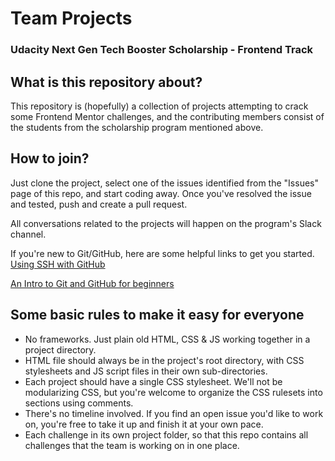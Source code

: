 # Team Projects
### Udacity Next Gen Tech Booster Scholarship - Frontend Track

## What is this repository about?
This repository is (hopefully) a collection of projects attempting to crack some Frontend Mentor challenges, and the contributing members consist of the students from the scholarship program mentioned above.

## How to join?
Just clone the project, select one of the issues identified from the "Issues" page of this repo, and start coding away. Once you've resolved the issue and tested, push and create a pull request. 

All conversations related to the projects will happen on the program's Slack channel.

If you're new to Git/GitHub, here are some helpful links to get you started.
[Using SSH with GitHub](https://docs.github.com/en/authentication/connecting-to-github-with-ssh)

[An Intro to Git and GitHub for beginners](https://product.hubspot.com/blog/git-and-github-tutorial-for-beginners)

## Some basic rules to make it easy for everyone
* No frameworks. Just plain old HTML, CSS & JS working together in a project directory.
* HTML file should always be in the project's root directory, with CSS stylesheets and JS script files in their own sub-directories.
* Each project should have a single CSS stylesheet. We'll not be modularizing CSS, but you're welcome to organize the CSS rulesets into sections using comments.
* There's no timeline involved. If you find an open issue you'd like to work on, you're free to take it up and finish it at your own pace.
* Each challenge in its own project folder, so that this repo contains all challenges that the team is working on in one place.